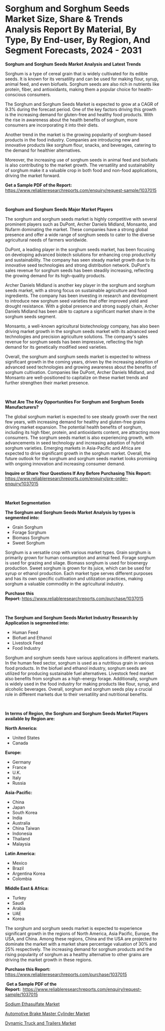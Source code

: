 <p><h1>Sorghum and Sorghum Seeds Market Size, Share & Trends Analysis Report By Material, By Type, By End-user, By Region, And Segment Forecasts, 2024 - 2031</h1></p><p><strong>Sorghum and Sorghum Seeds Market Analysis and Latest Trends</strong></p>
<p><p>Sorghum is a type of cereal grain that is widely cultivated for its edible seeds. It is known for its versatility and can be used for making flour, syrup, animal feed, and even biofuels. Sorghum seeds are also rich in nutrients like protein, fiber, and antioxidants, making them a popular choice for health-conscious consumers.</p><p>The Sorghum and Sorghum Seeds Market is expected to grow at a CAGR of 9.3% during the forecast period. One of the key factors driving this growth is the increasing demand for gluten-free and healthy food products. With the rise in awareness about the health benefits of sorghum, more consumers are incorporating it into their diets.</p><p>Another trend in the market is the growing popularity of sorghum-based products in the food industry. Companies are introducing new and innovative products like sorghum flour, snacks, and beverages, catering to the demand for healthier alternatives.</p><p>Moreover, the increasing use of sorghum seeds in animal feed and biofuels is also contributing to the market growth. The versatility and sustainability of sorghum make it a valuable crop in both food and non-food applications, driving the market forward.</p></p>
<p><strong>Get a Sample PDF of the Report:&nbsp;</strong> <a href="https://www.reliableresearchreports.com/enquiry/request-sample/1037015">https://www.reliableresearchreports.com/enquiry/request-sample/1037015</a></p>
<p>&nbsp;</p>
<p><strong>Sorghum and Sorghum Seeds Major Market Players</strong></p>
<p><p>The sorghum and sorghum seeds market is highly competitive with several prominent players such as DuPont, Archer Daniels Midland, Monsanto, and Nufarm dominating the market. These companies have a strong global presence and offer a wide range of sorghum seeds to cater to the diverse agricultural needs of farmers worldwide.</p><p>DuPont, a leading player in the sorghum seeds market, has been focusing on developing advanced biotech solutions for enhancing crop productivity and sustainability. The company has seen steady market growth due to its innovative seed technologies and strong distribution network. DuPont's sales revenue for sorghum seeds has been steadily increasing, reflecting the growing demand for its high-quality products.</p><p>Archer Daniels Midland is another key player in the sorghum and sorghum seeds market, with a strong focus on sustainable agriculture and food ingredients. The company has been investing in research and development to introduce new sorghum seed varieties that offer improved yield and drought resistance. With a global presence and strong supply chain, Archer Daniels Midland has been able to capture a significant market share in the sorghum seeds segment.</p><p>Monsanto, a well-known agricultural biotechnology company, has also been driving market growth in the sorghum seeds market with its advanced seed technologies and precision agriculture solutions. The company's sales revenue for sorghum seeds has been impressive, reflecting the high demand for its genetically modified seed varieties.</p><p>Overall, the sorghum and sorghum seeds market is expected to witness significant growth in the coming years, driven by the increasing adoption of advanced seed technologies and growing awareness about the benefits of sorghum cultivation. Companies like DuPont, Archer Daniels Midland, and Monsanto are well-positioned to capitalize on these market trends and further strengthen their market presence.</p></p>
<p>&nbsp;</p>
<p><strong>What Are The Key Opportunities For Sorghum and Sorghum Seeds Manufacturers?</strong></p>
<p><p>The global sorghum market is expected to see steady growth over the next few years, with increasing demand for healthy and gluten-free grains driving market expansion. The potential health benefits of sorghum, including its high fiber, protein, and antioxidants content, are attracting more consumers. The sorghum seeds market is also experiencing growth, with advancements in seed technology and increasing adoption of hybrid sorghum varieties. Emerging markets in Asia-Pacific and Africa are expected to drive significant growth in the sorghum market. Overall, the future outlook for the sorghum and sorghum seeds market looks promising with ongoing innovation and increasing consumer demand.</p></p>
<p><strong>Inquire or Share Your Questions If Any Before Purchasing This Report:</strong> <a href="https://www.reliableresearchreports.com/enquiry/pre-order-enquiry/1037015">https://www.reliableresearchreports.com/enquiry/pre-order-enquiry/1037015</a></p>
<p>&nbsp;</p>
<p><strong>Market Segmentation</strong></p>
<p><strong>The Sorghum and Sorghum Seeds Market Analysis by types is segmented into:</strong></p>
<p><ul><li>Grain Sorghum</li><li>Forage Sorghum</li><li>Biomass Sorghum</li><li>Sweet Sorghum</li></ul></p>
<p><p>Sorghum is a versatile crop with various market types. Grain sorghum is primarily grown for human consumption and animal feed. Forage sorghum is used for grazing and silage. Biomass sorghum is used for bioenergy production. Sweet sorghum is grown for its juice, which can be used for syrup or ethanol production. Each market type serves different purposes and has its own specific cultivation and utilization practices, making sorghum a valuable commodity in the agricultural industry.</p></p>
<p><strong>Purchase this Report:&nbsp;</strong><a href="https://www.reliableresearchreports.com/purchase/1037015">https://www.reliableresearchreports.com/purchase/1037015</a></p>
<p>&nbsp;</p>
<p><strong>The Sorghum and Sorghum Seeds Market Industry Research by Application is segmented into:</strong></p>
<p><ul><li>Human Feed</li><li>Biofuel and Ethanol</li><li>Livestock Feed</li><li>Food Industry</li></ul></p>
<p><p>Sorghum and sorghum seeds have various applications in different markets. In the human feed sector, sorghum is used as a nutritious grain in various food products. In the biofuel and ethanol industry, sorghum seeds are utilized for producing sustainable fuel alternatives. Livestock feed market also benefits from sorghum as a high-energy forage. Additionally, sorghum is widely used in the food industry for making products like flour, syrup, and alcoholic beverages. Overall, sorghum and sorghum seeds play a crucial role in different markets due to their versatility and nutritional benefits.</p></p>
<p>&nbsp;</p>
<p><strong>In terms of Region, the Sorghum and Sorghum Seeds Market Players available by Region are:</strong></p>
<p>
    <p> <strong> North America: </strong>
        <ul>
            <li>United States</li>
            <li>Canada</li>
        </ul>
        </p> 
    <p> <strong> Europe: </strong>
        <ul>
            <li>Germany</li>
            <li>France</li>
            <li>U.K.</li>
            <li>Italy</li>
            <li>Russia</li>
        </ul>
        </p> 
    <p> <strong> Asia-Pacific: </strong>
        <ul>
            <li>China</li>
            <li>Japan</li>
            <li>South Korea</li>
            <li>India</li>
            <li>Australia</li>
            <li>China Taiwan</li>
            <li>Indonesia</li>
            <li>Thailand</li>
            <li>Malaysia</li>
        </ul>
        </p> 
    <p> <strong> Latin America: </strong>
        <ul>
            <li>Mexico</li>
            <li>Brazil</li>
            <li>Argentina Korea</li>
            <li>Colombia</li>
        </ul>
        </p> 
    <p> <strong> Middle East & Africa: </strong>
        <ul>
            <li>Turkey</li>
            <li>Saudi</li>
            <li>Arabia</li>
            <li>UAE</li>
            <li>Korea</li>
        </ul>
    </p>
    </p>
<p><p>The sorghum and sorghum seeds market is expected to experience significant growth in the regions of North America, Asia Pacific, Europe, the USA, and China. Among these regions, China and the USA are projected to dominate the market with a market share percentage valuation of 30% and 25% respectively. The increasing demand for sorghum products and the rising popularity of sorghum as a healthy alternative to other grains are driving the market growth in these regions.</p></p>
<p><strong>Purchase this Report: </strong><a href="https://www.reliableresearchreports.com/purchase/1037015">https://www.reliableresearchreports.com/purchase/1037015</a></p>
<p>&nbsp;<strong>Get a Sample PDF of the Report:&nbsp;&nbsp;</strong><a href="https://www.reliableresearchreports.com/enquiry/request-sample/1037015">https://www.reliableresearchreports.com/enquiry/request-sample/1037015</a></p>
<p><strong></strong></p>
<p><p><a href="https://view.publitas.com/reportprime-1/sodium-ethasulfate-market-research-report-provides-thorough-industry-overview-which-offers-an-in-depth-analysis-of-product-trends-and-new-market-divisions/">Sodium Ethasulfate Market</a></p><p><a href="https://view.publitas.com/reportprime-1/automotive-brake-master-cylinder-market-size-market-share-and-global-market-analysis-report-2024-2031/">Automotive Brake Master Cylinder Market</a></p><p><a href="https://view.publitas.com/reportprime-1/dynamic-truck-and-trailers-market-offers-provide-insightful-data-for-the-time-period-from-2024-to-2031-and-also-provide-analysis-based-on-application-type-and-region/">Dynamic Truck and Trailers Market</a></p></p>